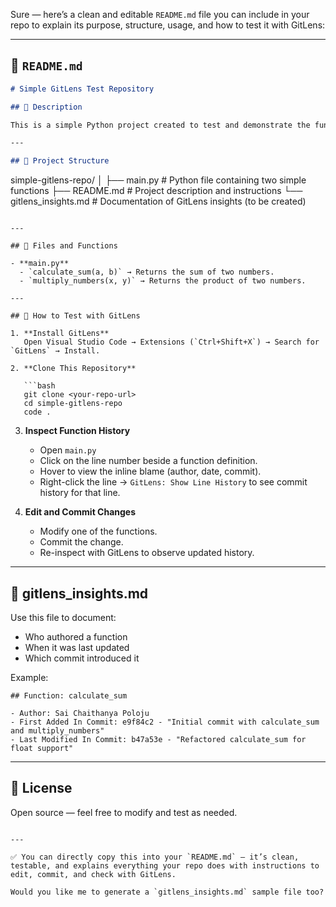 Sure — here’s a clean and editable `README.md` file you can include in your repo to explain its purpose, structure, usage, and how to test it with GitLens:

---

## 📜 `README.md`

```markdown
# Simple GitLens Test Repository

## 📖 Description

This is a simple Python project created to test and demonstrate the functionality of the **GitLens extension** in Visual Studio Code. It contains a couple of basic mathematical functions and is tracked with Git to allow inspection of code history, authorship, and commit details using GitLens.

---

## 📁 Project Structure

```

simple-gitlens-repo/
│
├── main.py               # Python file containing two simple functions
├── README.md             # Project description and instructions
└── gitlens\_insights.md   # Documentation of GitLens insights (to be created)

````

---

## 📜 Files and Functions

- **main.py**
  - `calculate_sum(a, b)` → Returns the sum of two numbers.
  - `multiply_numbers(x, y)` → Returns the product of two numbers.

---

## 🚀 How to Test with GitLens

1. **Install GitLens**  
   Open Visual Studio Code → Extensions (`Ctrl+Shift+X`) → Search for `GitLens` → Install.

2. **Clone This Repository**

   ```bash
   git clone <your-repo-url>
   cd simple-gitlens-repo
   code .
````

3. **Inspect Function History**

   * Open `main.py`
   * Click on the line number beside a function definition.
   * Hover to view the inline blame (author, date, commit).
   * Right-click the line → `GitLens: Show Line History` to see commit history for that line.

4. **Edit and Commit Changes**

   * Modify one of the functions.
   * Commit the change.
   * Re-inspect with GitLens to observe updated history.

---

## 📄 gitlens\_insights.md

Use this file to document:

* Who authored a function
* When it was last updated
* Which commit introduced it

Example:

```
## Function: calculate_sum

- Author: Sai Chaithanya Poloju
- First Added In Commit: e9f84c2 - "Initial commit with calculate_sum and multiply_numbers"
- Last Modified In Commit: b47a53e - "Refactored calculate_sum for float support"
```

---

## 📌 License

Open source — feel free to modify and test as needed.

```

---

✅ You can directly copy this into your `README.md` — it’s clean, testable, and explains everything your repo does with instructions to edit, commit, and check with GitLens.  

Would you like me to generate a `gitlens_insights.md` sample file too?
```
